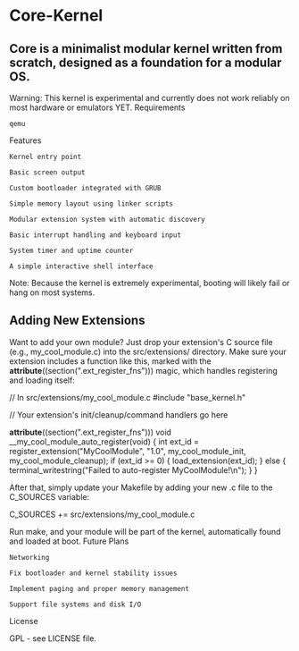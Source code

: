 # Core-Kernel

## Core is a minimalist modular kernel written from scratch, designed as a foundation for a modular OS.

Warning: This kernel is experimental and currently does not work reliably on most hardware or emulators YET.
Requirements

    qemu

Features

    Kernel entry point

    Basic screen output

    Custom bootloader integrated with GRUB

    Simple memory layout using linker scripts

    Modular extension system with automatic discovery

    Basic interrupt handling and keyboard input

    System timer and uptime counter

    A simple interactive shell interface

Note: Because the kernel is extremely experimental, booting will likely fail or hang on most systems.

## Adding New Extensions

Want to add your own module? Just drop your extension's C source file (e.g., my_cool_module.c) into the src/extensions/ directory. Make sure your extension includes a function like this, marked with the __attribute__((section(".ext_register_fns"))) magic, which handles registering and loading itself:

// In src/extensions/my_cool_module.c
#include "base_kernel.h"

// Your extension's init/cleanup/command handlers go here

__attribute__((section(".ext_register_fns")))
void __my_cool_module_auto_register(void) {
    int ext_id = register_extension("MyCoolModule", "1.0",
                                    my_cool_module_init,
                                    my_cool_module_cleanup);
    if (ext_id >= 0) {
        load_extension(ext_id);
    } else {
        terminal_writestring("Failed to auto-register MyCoolModule!\n");
    }
}

After that, simply update your Makefile by adding your new .c file to the C_SOURCES variable:

C_SOURCES += src/extensions/my_cool_module.c

Run make, and your module will be part of the kernel, automatically found and loaded at boot.
Future Plans

    Networking

    Fix bootloader and kernel stability issues

    Implement paging and proper memory management

    Support file systems and disk I/O

License

GPL - see LICENSE file.
